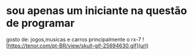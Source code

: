 # sou apenas um iniciante na questão de programar
gosto de: jogos,musicas e carros principalmente o rx-7
![https://tenor.com/pt-BR/view/skull-gif-25694630.gif](url)
